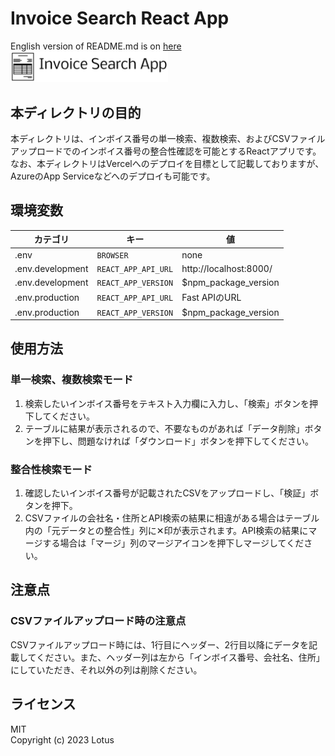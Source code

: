 # Invoice Search React App
English version of README.md is on [here](/README_EN.md)  
<img src="src/assets/img/Invoice%20Search%20App-logo.png" width="50%">  

## 本ディレクトリの目的
本ディレクトリは、インボイス番号の単一検索、複数検索、およびCSVファイルアップロードでのインボイス番号の整合性確認を可能とするReactアプリです。  
なお、本ディレクトリはVercelへのデプロイを目標として記載しておりますが、AzureのApp Serviceなどへのデプロイも可能です。

## 環境変数
| カテゴリ         | キー                | 値                     | 
| ---------------- | ------------------- | ---------------------- | 
| .env             | `BROWSER`           | none                   | 
| .env.development | `REACT_APP_API_URL` | http://localhost:8000/ | 
| .env.development | `REACT_APP_VERSION` | $npm_package_version   | 
| .env.production  | `REACT_APP_API_URL` | Fast APIのURL          | 
| .env.production  | `REACT_APP_VERSION` | $npm_package_version   | 

## 使用方法
### 単一検索、複数検索モード
1. 検索したいインボイス番号をテキスト入力欄に入力し、「検索」ボタンを押下してください。
2. テーブルに結果が表示されるので、不要なものがあれば「データ削除」ボタンを押下し、問題なければ「ダウンロード」ボタンを押下してください。

### 整合性検索モード
1. 確認したいインボイス番号が記載されたCSVをアップロードし、「検証」ボタンを押下。
2. CSVファイルの会社名・住所とAPI検索の結果に相違がある場合はテーブル内の「元データとの整合性」列に✕印が表示されます。API検索の結果にマージする場合は「マージ」列のマージアイコンを押下しマージしてください。

## 注意点
### CSVファイルアップロード時の注意点
CSVファイルアップロード時には、1行目にヘッダー、2行目以降にデータを記載してください。また、ヘッダー列は左から「インボイス番号、会社名、住所」にしていただき、それ以外の列は削除ください。

## ライセンス
MIT  
Copyright (c) 2023 Lotus
